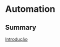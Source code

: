 # Automation

## Summary

[Introdução](https://github.com/pcfelias65-code/Automation/blob/Introdu%C3%A7%C3%A3o/README.md)


